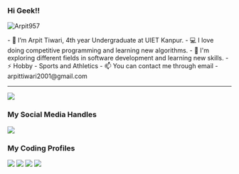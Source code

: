 ### Hi Geek!! 
<p align = "left"> <img src = "https://komarev.com/ghpvc/?username=Arpit957" alt = "Arpit957" /> </p>
- 👋 I’m Arpit Tiwari, 4th year Undergraduate at UIET Kanpur.
- 💻 I love doing competitive programming and learning new algorithms.
- 🌱 I'm exploring different fields in software development and learning new skills.
- ⚡ Hobby - Sports and Athletics
- 📫 You can contact me through email - arpittiwari2001@gmail.com

---
<p><img align="center" src="https://github-readme-stats.vercel.app/api?username=Arpit957&show_icons=true&count_private=true&theme=radical"]</p>

### My Social Media Handles
[<img src="https://img.shields.io/badge/linkedin-%230077B5.svg?style=for-the-badge&logo=linkedin&logoColor=white" />](https://www.linkedin.com/in/arpit-tiwari-879166209/)

### My Coding Profiles
[<img src="https://img.shields.io/badge/Codeforces-445f9d?style=for-the-badge&logo=Codeforces&logoColor=white" />](https://codeforces.com/profile/fastybanno/)
[<img src="https://img.shields.io/badge/CodeChef-%23964B00.svg?style=for-the-badge&logo=CodeChef&logoColor=white" />](https://www.codechef.com/users/arpit987)
[<img src="https://img.shields.io/badge/-LeetCode-FFA116?style=for-the-badge&logo=LeetCode&logoColor=black" />](https://leetcode.com/banno001/)
[<img src="https://img.shields.io/badge/GeeksforGeeks-298D46?style=for-the-badge&logo=geeksforgeeks&logoColor=white" />](https://auth.geeksforgeeks.org/user/coderbanno/practice/)
